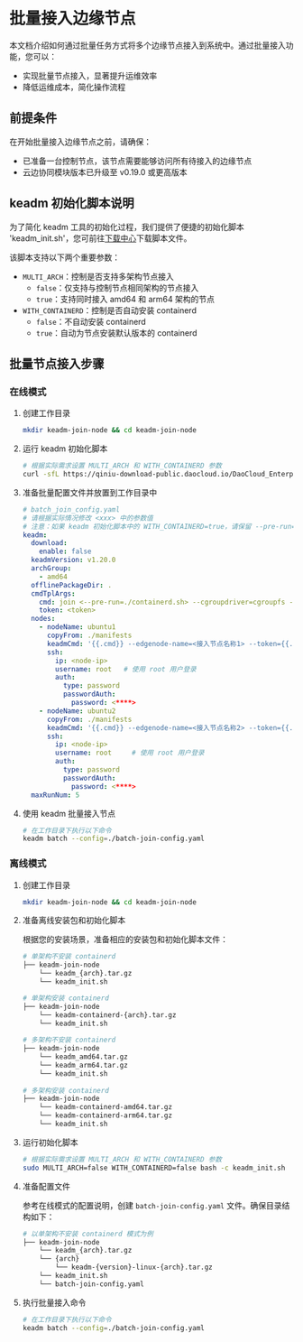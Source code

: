 # 批量接入边缘节点

本文档介绍如何通过批量任务方式将多个边缘节点接入到系统中。通过批量接入功能，您可以：

- 实现批量节点接入，显著提升运维效率
- 降低运维成本，简化操作流程

## 前提条件

在开始批量接入边缘节点之前，请确保：

- 已准备一台控制节点，该节点需要能够访问所有待接入的边缘节点
- 云边协同模块版本已升级至 v0.19.0 或更高版本

## keadm 初始化脚本说明

为了简化 keadm 工具的初始化过程，我们提供了便捷的初始化脚本 'keadm_init.sh'，您可前往[下载中心](https://docs.daocloud.io/download/modules/kant)下载脚本文件。

该脚本支持以下两个重要参数：

- `MULTI_ARCH`：控制是否支持多架构节点接入
    - `false`：仅支持与控制节点相同架构的节点接入
    - `true`：支持同时接入 amd64 和 arm64 架构的节点
- `WITH_CONTAINERD`：控制是否自动安装 containerd
    - `false`：不自动安装 containerd
    - `true`：自动为节点安装默认版本的 containerd

## 批量节点接入步骤

### 在线模式

1. 创建工作目录

    ```bash
    mkdir keadm-join-node && cd keadm-join-node
    ```

2. 运行 keadm 初始化脚本

    ```bash
    # 根据实际需求设置 MULTI_ARCH 和 WITH_CONTAINERD 参数
    curl -sfL https://qiniu-download-public.daocloud.io/DaoCloud_Enterprise/keadm_init.sh | sudo MULTI_ARCH=false WITH_CONTAINERD=false bash -s --
    ```

3. 准备批量配置文件并放置到工作目录中

    ```yaml
    # batch_join_config.yaml
    # 请根据实际情况修改 <xxx> 中的参数值
    # 注意：如果 keadm 初始化脚本中的 WITH_CONTAINERD=true，请保留 --pre-run=./containerd.sh 参数，否则请移除
    keadm:
      download:
        enable: false
      keadmVersion: v1.20.0
      archGroup:
        - amd64
      offlinePackageDir: .
      cmdTplArgs:
        cmd: join <--pre-run=./containerd.sh> --cgroupdriver=cgroupfs --cloudcore-ipport=<master-ip>:30000 --hub-protocol=websocket --certport=30002 --image-repository=docker.m.daocloud.io/kubeedge --kubeedge-version=v1.17.0 --set modules.edgeHub.quic.server=<master-ip>:30001,modules.edgeStream.server=<master-ip>:30004,modules.edgeHub.websocket.server=<master-ip>:30000,modules.edgeStream.enable=true
        token: <token>
      nodes:
        - nodeName: ubuntu1
          copyFrom: ./manifests
          keadmCmd: '{{.cmd}} --edgenode-name=<接入节点名称1> --token={{.token}}'
          ssh:
            ip: <node-ip>
            username: root   # 使用 root 用户登录
            auth:
              type: password
              passwordAuth:
                password: <****>
        - nodeName: ubuntu2
          copyFrom: ./manifests
          keadmCmd: '{{.cmd}} --edgenode-name=<接入节点名称2> --token={{.token}}'
          ssh:
            ip: <node-ip>
            username: root     # 使用 root 用户登录
            auth:
              type: password
              passwordAuth:
                password: <****>
      maxRunNum: 5
    ```

4. 使用 keadm 批量接入节点

    ```bash
    # 在工作目录下执行以下命令
    keadm batch --config=./batch-join-config.yaml
    ```

### 离线模式

1. 创建工作目录

    ```bash
    mkdir keadm-join-node && cd keadm-join-node
    ```

2. 准备离线安装包和初始化脚本

    根据您的安装场景，准备相应的安装包和初始化脚本文件：

    ```bash
    # 单架构不安装 containerd 
    ├── keadm-join-node
        └── keadm_{arch}.tar.gz
        └── keadm_init.sh

    # 单架构安装 containerd 
    ├── keadm-join-node
        └── keadm-containerd-{arch}.tar.gz
        └── keadm_init.sh
        
    # 多架构不安装 containerd 
    ├── keadm-join-node
        └── keadm_amd64.tar.gz
        └── keadm_arm64.tar.gz
        └── keadm_init.sh
        
    # 多架构安装 containerd 
    ├── keadm-join-node
        └── keadm-containerd-amd64.tar.gz
        └── keadm-containerd-arm64.tar.gz
        └── keadm_init.sh
    ```

3. 运行初始化脚本

    ```bash
    # 根据实际需求设置 MULTI_ARCH 和 WITH_CONTAINERD 参数
    sudo MULTI_ARCH=false WITH_CONTAINERD=false bash -c keadm_init.sh
    ```

4. 准备配置文件

    参考在线模式的配置说明，创建 `batch-join-config.yaml` 文件。确保目录结构如下：

    ```bash
    # 以单架构不安装 containerd 模式为例
    ├── keadm-join-node
        └── keadm_{arch}.tar.gz
        └── {arch}
            └── keadm-{version}-linux-{arch}.tar.gz
        └── keadm_init.sh
        └── batch-join-config.yaml
    ```

5. 执行批量接入命令

    ```bash
    # 在工作目录下执行以下命令
    keadm batch --config=./batch-join-config.yaml
    ```